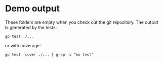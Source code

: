 Demo output
===========

These folders are empty when you check out the git repository. The output is generated by the tests:
```
go test ./...
```
or with coverage:
```
go test -cover ./... | grep -v "no test"
```
